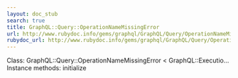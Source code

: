 ```yaml
---
layout: doc_stub
search: true
title: GraphQL::Query::OperationNameMissingError
url: http://www.rubydoc.info/gems/graphql/GraphQL/Query/OperationNameMissingError
rubydoc_url: http://www.rubydoc.info/gems/graphql/GraphQL/Query/OperationNameMissingError
---
```


Class: GraphQL::Query::OperationNameMissingError < GraphQL::Executio...
Instance methods:
initialize

